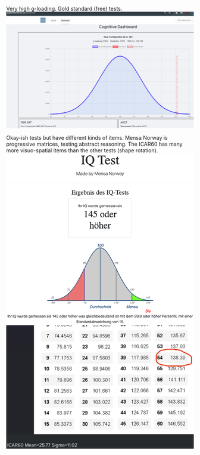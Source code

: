 Very high g-loading. Gold standard (free) tests.
![SAT and AGCT](cognitive-metrics/SAT-AGCT.png)

Okay-ish tests but have different kinds of items. Mensa Norway is progressive matrices, testing abstract reasoning. The ICAR60 has many more visuo-spatial items than the other tests (shape rotation).  
![Mensa Norway](cognitive-metrics/Mensa-Norway.jpeg)  
![ICAR60](cognitive-metrics/ICAR60.jpeg)  
